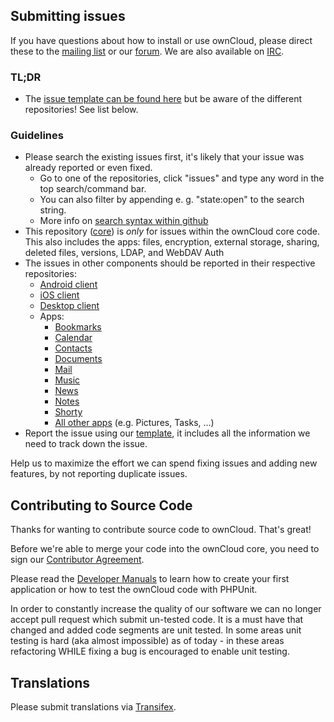 ## Submitting issues

If you have questions about how to install or use ownCloud, please direct these to the [mailing list][mailinglist] or our [forum][forum]. We are also available on [IRC][irc].

### TL;DR

 * The [issue template can be found here][template] but be aware of the different repositories! See list below.

### Guidelines
* Please search the existing issues first, it's likely that your issue was already reported or even fixed.
  - Go to one of the repositories, click "issues" and type any word in the top search/command bar.
  - You can also filter by appending e. g. "state:open" to the search string.
  - More info on [search syntax within github](https://help.github.com/articles/searching-issues)
* This repository ([core](https://github.com/owncloud/core/issues)) is *only* for issues within the ownCloud core code. This also includes the apps: files, encryption, external storage, sharing, deleted files, versions, LDAP, and WebDAV Auth
* The issues in other components should be reported in their respective repositories: 
  - [Android client](https://github.com/owncloud/android/issues)
  - [iOS client](https://github.com/owncloud/ios-issues/issues)
  - [Desktop client](https://github.com/owncloud/mirall/issues)
  - Apps:
      - [Bookmarks](https://github.com/owncloud/bookmarks/issues)
      - [Calendar](https://github.com/owncloud/calendar/issues)
      - [Contacts](https://github.com/owncloud/contacts/issues)
      - [Documents](https://github.com/owncloud/documents/issues)
      - [Mail](https://github.com/owncloud/mail/issues)
      - [Music](https://github.com/owncloud/music/issues)
      - [News](https://github.com/owncloud/news/issues)
      - [Notes](https://github.com/owncloud/notes/issues)
      - [Shorty](https://github.com/owncloud/shorty/issues)
      - [All other apps](https://github.com/owncloud/apps/issues) (e.g. Pictures, Tasks, ...)
* Report the issue using our [template][template], it includes all the information we need to track down the issue.

Help us to maximize the effort we can spend fixing issues and adding new features, by not reporting duplicate issues.

[template]: https://raw.github.com/owncloud/core/master/issue_template.md
[mailinglist]: http://mailman.owncloud.org/mailman/listinfo/owncloud
[forum]: http://forum.owncloud.org/
[irc]: http://webchat.freenode.net/?channels=owncloud&uio=d4

## Contributing to Source Code

Thanks for wanting to contribute source code to ownCloud. That's great!

Before we're able to merge your code into the ownCloud core, you need to sign our [Contributor Agreement][agreement].

Please read the [Developer Manuals][devmanual] to learn how to create your first application or how to test the ownCloud code with PHPUnit.

In order to constantly increase the quality of our software we can no longer accept pull request which submit un-tested code.
It is a must have that changed and added code segments are unit tested.
In some areas unit testing is hard (aka almost impossible) as of today - in these areas refactoring WHILE fixing a bug is encouraged to enable unit testing.

[agreement]: http://owncloud.org/about/contributor-agreement/
[devmanual]: http://owncloud.org/dev

## Translations
Please submit translations via [Transifex][transifex].

[transifex]: https://www.transifex.com/projects/p/owncloud/
